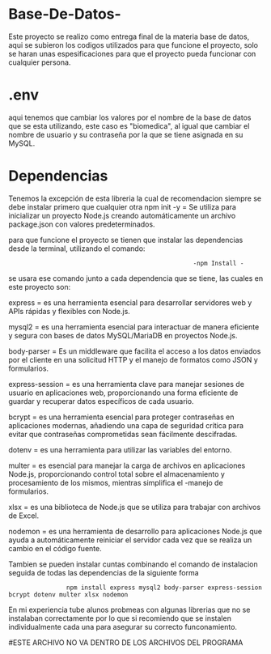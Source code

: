 # Base-De-Datos-
Este proyecto se realizo como entrega final de la materia base de datos, aqui se subieron los codigos utilizados para que funcione el proyecto, solo se haran unas espesificaciones para que el proyecto pueda funcionar con cualquier persona.

# .env
aqui tenemos que cambiar los valores por el nombre de la base de datos que se esta utilizando, este caso es "biomedica", al igual que cambiar el nombre de usuario y su contraseña por la que se tiene asignada en su MySQL.

# Dependencias

Tenemos la excepción de esta libreria la cual de recomendacion siempre se debe instalar primero que cualquier otra 
npm init -y = Se utiliza para inicializar un proyecto Node.js creando automáticamente un archivo package.json con valores predeterminados. 

para que funcione el proyecto se tienen que instalar las dependencias desde la terminal, utilizando el comando:
                                                       
                                                       -npm Install -
se usara ese comando junto a cada dependencia que se tiene, las cuales en este proyecto son:

express = es una herramienta esencial para desarrollar servidores web y APIs rápidas y flexibles con Node.js.

mysql2 = es una herramienta esencial para interactuar de manera eficiente y segura con bases de datos MySQL/MariaDB en proyectos Node.js.

body-parser = Es un middleware que facilita el acceso a los datos enviados por el cliente en una solicitud HTTP y el manejo de formatos como JSON y formularios.

express-session = es una herramienta clave para manejar sesiones de usuario en aplicaciones web, proporcionando una forma eficiente de guardar y recuperar datos específicos de cada usuario.

bcrypt = es una herramienta esencial para proteger contraseñas en aplicaciones modernas, añadiendo una capa de seguridad crítica para evitar que contraseñas comprometidas sean fácilmente descifradas.

dotenv = es una herramienta para utilizar las variables del entorno.

multer = es esencial para manejar la carga de archivos en aplicaciones Node.js, proporcionando control total sobre el almacenamiento y procesamiento de los mismos, mientras simplifica el -manejo de formularios.

xlsx = es una biblioteca de Node.js que se utiliza para trabajar con archivos de Excel.

nodemon = es una herramienta de desarrollo para aplicaciones Node.js que ayuda a automáticamente reiniciar el servidor cada vez que se realiza un cambio en el código fuente.

Tambien se pueden instalar cuntas combinando el comando de instalacion seguida de todas las dependencias de la siguiente forma

                    npm install express mysql2 body-parser express-session bcrypt dotenv multer xlsx nodemon 

En mi experiencia tube alunos probmeas con algunas librerias que no se instalaban correctamente por lo que si recomiendo que se instalen individualmente cada una para asegurar su correcto funconamiento.

#ESTE ARCHIVO NO VA DENTRO DE LOS ARCHIVOS DEL PROGRAMA

